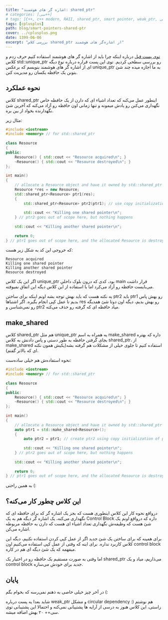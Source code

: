 ```yaml
---
title: "اشاره گر های هوشمند: shared_ptr"
# categories: [سی++]
# tags: [C++, c++ modern, RAII, shared_ptr, smart pointer, weak_ptr, اشاره گر, اشاره گر هوشمند, سی++]
tags: [cplusplus]
path: blog/smart-pointers-shared-ptr
cover: ../cplusplus.png
date: 1399-06-06
excerpt: "بررسی کلاس shared_ptr از اشاره‌گر های هوشمند"
---
```



[توی پست قبل](https://seedpuller.space/2020/08/26/smart-poitners-unique-ptr/)
درباره اینکه چرا باید از اشاره گر های هوشمند استفاده کنیم حرف زدم و 
کلاس std::unique_ptr رو بررسی سطحی کردیم. توی این پست قراره درباره نوع 
دیگه ای از اشاره گر های هوشمند بنویسم که برعکس unique_ptr به ما اجازه 
میده چند شئ بتونن یک حافظه یکسان رو مدیریت کنن.

## نحوه عملکرد

کلاس shared_ptr اینطور عمل می‌کنه که تعداد اشیاء ای که دارن از یک 
حافظه خاص نگهداری می‌کنن رو یادش میمونه و تنها زمانی اون حافظه رو آزاد 
می‌کنه که آخرین شئ نگهدارنده بخواد از بین بره.

مثال زیر:

```cpp
#include <iostream>
#include <memory> // for std::shared_ptr
  
class Resource
{
public:
    Resource() { std::cout << "Resource acquired\n"; }
    ~Resource() { std::cout << "Resource destroyed\n"; }
};
  
int main()
{
    // allocate a Resource object and have it owned by std::shared_ptr
    Resource *res = new Resource;
    std::shared_ptr<Resource> ptr1(res);
    {
        std::shared_ptr<Resource> ptr2(ptr1); // use copy initialization to make another std::shared_ptr pointing to the same thing
  
        std::cout << "Killing one shared pointer\n";
    } // ptr2 goes out of scope here, but nothing happens
  
    std::cout << "Killing another shared pointer\n";
  
    return 0;
} // ptr1 goes out of scope here, and the allocated Resource is destroyed
```

که خروجی این کد به شکل زیر هست:

```
Resource acquired
Killing one shared pointer
Killing another shared pointer
Resource destroyed
```

اگر این یک کلاس unique_ptr بود، کدی که درون بلوک داخلیِ main قرار 
داشت می‌بایست حافظه رو آزاد می‌کرد اما با استفاده از این کلاس دیگه این 
اتفاق نمیوفته.

یه نکته هست که باید بهش توجه بشه اونم اینکه برای ساختن ptr2 باید ptr1
رو بهش پاس بدیم تا عمل کپی انجام بگیره. اگر اشتباها res رو بهش بدیم، 
دیگه اون دوتا شئ همدیگه رو نمی‌شناسن و ptr2 میاد حافظه ای که گرفته رو 
حذف می‌کنه.

## make_shared

کلاس shared_ptr هم مثل unique_ptr یه همراه به اسم make_shared داره که
بهتره بجای گرفتن حافظه به طور دستی و پاس دادنش به کلاس shared_ptr، از 
make_shared استفاده کنیم تا جلوی خیلی از مشکلات هم گرفته بشه(یکیش همون 
نکته ای که بالاتر گفتم).

نحوه استفاده‌ش هم خیلی ساده‌ست:

```cpp
#include <iostream>
#include <memory> // for std::shared_ptr
  
class Resource
{
public:
    Resource() { std::cout << "Resource acquired\n"; }
    ~Resource() { std::cout << "Resource destroyed\n"; }
};
  
int main()
{
    // allocate a Resource object and have it owned by std::shared_ptr
    auto ptr1 = std::make_shared<Resource>();
    {
        auto ptr2 = ptr1; // create ptr2 using copy initialization of ptr1
  
        std::cout << "Killing one shared pointer\n";
    } // ptr2 goes out of scope here, but nothing happens
  
    std::cout << "Killing another shared pointer\n";
  
    return 0;
} // ptr1 goes out of scope here, and the allocated Resource is destroyed
```

به همین راحتی (:

## این کلاس چطور کار می‌کنه؟

درواقع نحوه کار این کلاس اینطوری هست که بجز یک اشاره گر که برای حافظه
ای که نگهداری می‌کنه، یک اشاره گر دیگه هم به یک Control Block داره که 
درواقع اونم یک شئ هست که وظیفه‌ش نگهداری تعداد اشیاء ای هست که دارن به 
حافظه مربوطه اشاره می‌کن.

برای همینه که برای ساختن یک شئ جدید اگر از عمل کپی کردن استفاده 
نکنیم، دیگه این کلاس کاربرد نداره. برای اینه که وقتی از عمل کپی استفاده 
می‌کنیم اون control block میفهمه که یک شئ دیگه ای هم در کاره.

اما وقتی به صورت مستقیم یک حافظه رو در اختیار یک shared_ptr می‌‌ذاریم، میاد و یک control block جدید برای خودش می‌سازه.

## پایان

در آخر چیز خیلی خاصی به ذهنم نمی‌رسه که بخوام بگم (:

شاید بعدا یه پست درباره weak_ptr و مشکل circular dependency هم نوشتم (:
راستی، این کلاس هنوز به درسی از آرایه ها پشتیبانی نمی‌کنه و احتمالا این پشتیبانی توی سی++ ۲۰ بهش اضافه میشه.
